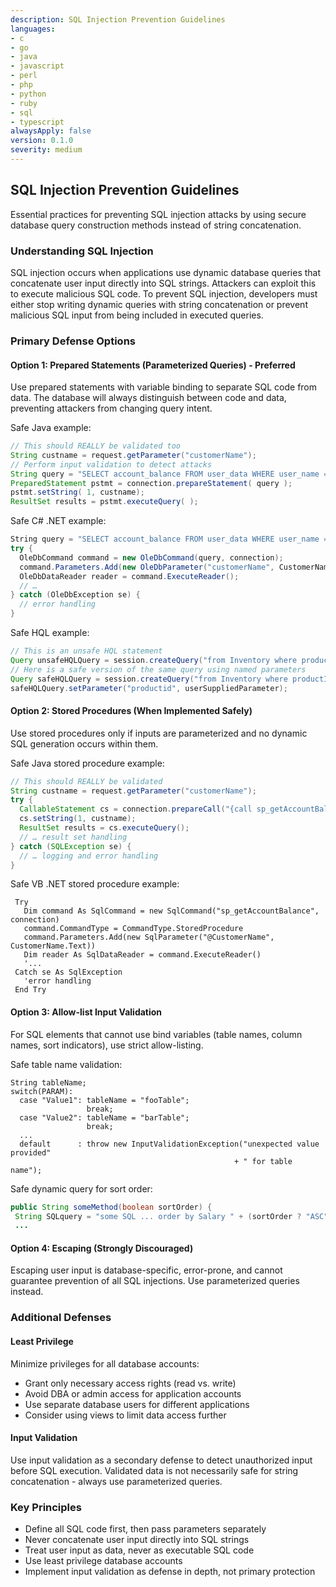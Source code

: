 ```yaml
---
description: SQL Injection Prevention Guidelines
languages:
- c
- go
- java
- javascript
- perl
- php
- python
- ruby
- sql
- typescript
alwaysApply: false
version: 0.1.0
severity: medium
---
```


## SQL Injection Prevention Guidelines

Essential practices for preventing SQL injection attacks by using secure database query construction methods instead of string concatenation.

### Understanding SQL Injection

SQL injection occurs when applications use dynamic database queries that concatenate user input directly into SQL strings. Attackers can exploit this to execute malicious SQL code. To prevent SQL injection, developers must either stop writing dynamic queries with string concatenation or prevent malicious SQL input from being included in executed queries.

### Primary Defense Options

#### Option 1: Prepared Statements (Parameterized Queries) - Preferred

Use prepared statements with variable binding to separate SQL code from data. The database will always distinguish between code and data, preventing attackers from changing query intent.

Safe Java example:
```java
// This should REALLY be validated too
String custname = request.getParameter("customerName");
// Perform input validation to detect attacks
String query = "SELECT account_balance FROM user_data WHERE user_name = ? ";
PreparedStatement pstmt = connection.prepareStatement( query );
pstmt.setString( 1, custname);
ResultSet results = pstmt.executeQuery( );
```

Safe C# .NET example:
```csharp
String query = "SELECT account_balance FROM user_data WHERE user_name = ?";
try {
  OleDbCommand command = new OleDbCommand(query, connection);
  command.Parameters.Add(new OleDbParameter("customerName", CustomerName Name.Text));
  OleDbDataReader reader = command.ExecuteReader();
  // …
} catch (OleDbException se) {
  // error handling
}
```

Safe HQL example:
```java
// This is an unsafe HQL statement
Query unsafeHQLQuery = session.createQuery("from Inventory where productID='"+userSuppliedParameter+"'");
// Here is a safe version of the same query using named parameters
Query safeHQLQuery = session.createQuery("from Inventory where productID=:productid");
safeHQLQuery.setParameter("productid", userSuppliedParameter);
```

#### Option 2: Stored Procedures (When Implemented Safely)

Use stored procedures only if inputs are parameterized and no dynamic SQL generation occurs within them.

Safe Java stored procedure example:
```java
// This should REALLY be validated
String custname = request.getParameter("customerName");
try {
  CallableStatement cs = connection.prepareCall("{call sp_getAccountBalance(?)}");
  cs.setString(1, custname);
  ResultSet results = cs.executeQuery();
  // … result set handling
} catch (SQLException se) {
  // … logging and error handling
}
```

Safe VB .NET stored procedure example:
```vbnet
 Try
   Dim command As SqlCommand = new SqlCommand("sp_getAccountBalance", connection)
   command.CommandType = CommandType.StoredProcedure
   command.Parameters.Add(new SqlParameter("@CustomerName", CustomerName.Text))
   Dim reader As SqlDataReader = command.ExecuteReader()
   '...
 Catch se As SqlException
   'error handling
 End Try
```

#### Option 3: Allow-list Input Validation

For SQL elements that cannot use bind variables (table names, column names, sort indicators), use strict allow-listing.

Safe table name validation:
```text
String tableName;
switch(PARAM):
  case "Value1": tableName = "fooTable";
                 break;
  case "Value2": tableName = "barTable";
                 break;
  ...
  default      : throw new InputValidationException("unexpected value provided"
                                                  + " for table name");
```

Safe dynamic query for sort order:
```java
public String someMethod(boolean sortOrder) {
 String SQLquery = "some SQL ... order by Salary " + (sortOrder ? "ASC" : "DESC");`
 ...
```

#### Option 4: Escaping (Strongly Discouraged)

Escaping user input is database-specific, error-prone, and cannot guarantee prevention of all SQL injections. Use parameterized queries instead.

### Additional Defenses

#### Least Privilege

Minimize privileges for all database accounts:
- Grant only necessary access rights (read vs. write)
- Avoid DBA or admin access for application accounts
- Use separate database users for different applications
- Consider using views to limit data access further

#### Input Validation

Use input validation as a secondary defense to detect unauthorized input before SQL execution. Validated data is not necessarily safe for string concatenation - always use parameterized queries.

### Key Principles

- Define all SQL code first, then pass parameters separately
- Never concatenate user input directly into SQL strings
- Treat user input as data, never as executable SQL code
- Use least privilege database accounts
- Implement input validation as defense in depth, not primary protection